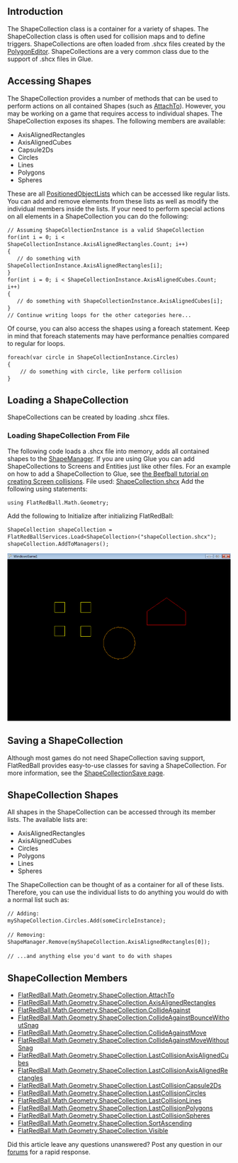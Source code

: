 ## Introduction

The ShapeCollection class is a container for a variety of shapes. The ShapeCollection class is often used for collision maps and to define triggers. ShapeCollections are often loaded from .shcx files created by the [PolygonEditor](/PolygonEditorWiki.md). ShapeCollections are a very common class due to the support of .shcx files in Glue.

## Accessing Shapes

The ShapeCollection provides a number of methods that can be used to perform actions on all contained Shapes (such as [AttachTo](/frb/docs/index.php?title=FlatRedBall.Math.Geometry.ShapeCollection.AttachTo "FlatRedBall.Math.Geometry.ShapeCollection.AttachTo")). However, you may be working on a game that requires access to individual shapes. The ShapeCollection exposes its shapes. The following members are available:

-   AxisAlignedRectangles
-   AxisAlignedCubes
-   Capsule2Ds
-   Circles
-   Lines
-   Polygons
-   Spheres

These are all [PositionedObjectLists](/frb/docs/index.php?title=FlatRedBall.Math.PositionedObjectList "FlatRedBall.Math.PositionedObjectList") which can be accessed like regular lists. You can add and remove elements from these lists as well as modify the individual members inside the lists. If your need to perform special actions on all elements in a ShapeCollection you can do the following:

    // Assuming ShapeCollectionInstance is a valid ShapeCollection
    for(int i = 0; i < ShapeCollectionInstance.AxisAlignedRectangles.Count; i++)
    {
       // do something with ShapeCollectionInstance.AxisAlignedRectangles[i];
    }
    for(int i = 0; i < ShapeCollectionInstance.AxisAlignedCubes.Count; i++)
    {
       // do something with ShapeCollectionInstance.AxisAlignedCubes[i];
    }
    // Continue writing loops for the other categories here...

Of course, you can also access the shapes using a foreach statement. Keep in mind that foreach statements may have performance penalties compared to regular for loops.

    foreach(var circle in ShapeCollectionInstance.Circles)
    {
        // do something with circle, like perform collision
    }

## Loading a ShapeCollection

ShapeCollections can be created by loading .shcx files.

### Loading ShapeCollection From File

The following code loads a .shcx file into memory, adds all contained shapes to the [ShapeManager](/frb/docs/index.php?title=FlatRedBall.Math.Geometry.ShapeManager "FlatRedBall.Math.Geometry.ShapeManager"). If you are using Glue you can add ShapeCollections to Screens and Entities just like other files. For an example on how to add a ShapeCollection to Glue, see [the Beefball tutorial on creating Screen collisions](/frb/docs/index.php?title=Tutorials:Beefball:Creating_the_Screen_Collision "Tutorials:Beefball:Creating the Screen Collision"). File used: [ShapeCollection.shcx](/frb/docs/images/b/b0/ShapeCollection.shcx "ShapeCollection.shcx") Add the following using statements:

    using FlatRedBall.Math.Geometry;

Add the following to Initialize after initializing FlatRedBall:

    ShapeCollection shapeCollection = FlatRedBallServices.Load<ShapeCollection>("shapeCollection.shcx");
    shapeCollection.AddToManagers();

![ShapeCollection.png](/media/migrated_media-ShapeCollection.png)

## Saving a ShapeCollection

Although most games do not need ShapeCollection saving support, FlatRedBall provides easy-to-use classes for saving a ShapeCollection. For more information, see the [ShapeCollectionSave page](/frb/docs/index.php?title=FlatRedBall.Content.Math.Geometry.ShapeCollectionSave "FlatRedBall.Content.Math.Geometry.ShapeCollectionSave").

## ShapeCollection Shapes

All shapes in the ShapeCollection can be accessed through its member lists. The available lists are:

-   AxisAlignedRectangles
-   AxisAlignedCubes
-   Circles
-   Polygons
-   Lines
-   Spheres

The ShapeCollection can be thought of as a container for all of these lists. Therefore, you can use the individual lists to do anything you would do with a normal list such as:

    // Adding:
    myShapeCollection.Circles.Add(someCircleInstance);

    // Removing:
    ShapeManager.Remove(myShapeCollection.AxisAlignedRectangles[0]);

    // ...and anything else you'd want to do with shapes

## ShapeCollection Members

-   [FlatRedBall.Math.Geometry.ShapeCollection.AttachTo](/frb/docs/index.php?title=FlatRedBall.Math.Geometry.ShapeCollection.AttachTo "FlatRedBall.Math.Geometry.ShapeCollection.AttachTo")
-   [FlatRedBall.Math.Geometry.ShapeCollection.AxisAlignedRectangles](/frb/docs/index.php?title=FlatRedBall.Math.Geometry.ShapeCollection.AxisAlignedRectangles "FlatRedBall.Math.Geometry.ShapeCollection.AxisAlignedRectangles")
-   [FlatRedBall.Math.Geometry.ShapeCollection.CollideAgainst](/frb/docs/index.php?title=FlatRedBall.Math.Geometry.ShapeCollection.CollideAgainst "FlatRedBall.Math.Geometry.ShapeCollection.CollideAgainst")
-   [FlatRedBall.Math.Geometry.ShapeCollection.CollideAgainstBounceWithoutSnag](/frb/docs/index.php?title=FlatRedBall.Math.Geometry.ShapeCollection.CollideAgainstBounceWithoutSnag "FlatRedBall.Math.Geometry.ShapeCollection.CollideAgainstBounceWithoutSnag")
-   [FlatRedBall.Math.Geometry.ShapeCollection.CollideAgainstMove](/frb/docs/index.php?title=FlatRedBall.Math.Geometry.ShapeCollection.CollideAgainstMove "FlatRedBall.Math.Geometry.ShapeCollection.CollideAgainstMove")
-   [FlatRedBall.Math.Geometry.ShapeCollection.CollideAgainstMoveWithoutSnag](/frb/docs/index.php?title=FlatRedBall.Math.Geometry.ShapeCollection.CollideAgainstMoveWithoutSnag "FlatRedBall.Math.Geometry.ShapeCollection.CollideAgainstMoveWithoutSnag")
-   [FlatRedBall.Math.Geometry.ShapeCollection.LastCollisionAxisAlignedCubes](/frb/docs/index.php?title=FlatRedBall.Math.Geometry.ShapeCollection.LastCollisionAxisAlignedRectangles "FlatRedBall.Math.Geometry.ShapeCollection.LastCollisionAxisAlignedRectangles")
-   [FlatRedBall.Math.Geometry.ShapeCollection.LastCollisionAxisAlignedRectangles](/frb/docs/index.php?title=FlatRedBall.Math.Geometry.ShapeCollection.LastCollisionAxisAlignedRectangles "FlatRedBall.Math.Geometry.ShapeCollection.LastCollisionAxisAlignedRectangles")
-   [FlatRedBall.Math.Geometry.ShapeCollection.LastCollisionCapsule2Ds](/frb/docs/index.php?title=FlatRedBall.Math.Geometry.ShapeCollection.LastCollisionAxisAlignedRectangles "FlatRedBall.Math.Geometry.ShapeCollection.LastCollisionAxisAlignedRectangles")
-   [FlatRedBall.Math.Geometry.ShapeCollection.LastCollisionCircles](/frb/docs/index.php?title=FlatRedBall.Math.Geometry.ShapeCollection.LastCollisionAxisAlignedRectangles "FlatRedBall.Math.Geometry.ShapeCollection.LastCollisionAxisAlignedRectangles")
-   [FlatRedBall.Math.Geometry.ShapeCollection.LastCollisionLines](/frb/docs/index.php?title=FlatRedBall.Math.Geometry.ShapeCollection.LastCollisionAxisAlignedRectangles "FlatRedBall.Math.Geometry.ShapeCollection.LastCollisionAxisAlignedRectangles")
-   [FlatRedBall.Math.Geometry.ShapeCollection.LastCollisionPolygons](/frb/docs/index.php?title=FlatRedBall.Math.Geometry.ShapeCollection.LastCollisionAxisAlignedRectangles "FlatRedBall.Math.Geometry.ShapeCollection.LastCollisionAxisAlignedRectangles")
-   [FlatRedBall.Math.Geometry.ShapeCollection.LastCollisionSpheres](/frb/docs/index.php?title=FlatRedBall.Math.Geometry.ShapeCollection.LastCollisionAxisAlignedRectangles "FlatRedBall.Math.Geometry.ShapeCollection.LastCollisionAxisAlignedRectangles")
-   [FlatRedBall.Math.Geometry.ShapeCollection.SortAscending](/frb/docs/index.php?title=FlatRedBall.Math.Geometry.ShapeCollection.SortAscending "FlatRedBall.Math.Geometry.ShapeCollection.SortAscending")
-   [FlatRedBall.Math.Geometry.ShapeCollection.Visible](/frb/docs/index.php?title=FlatRedBall.Math.Geometry.ShapeCollection.Visible "FlatRedBall.Math.Geometry.ShapeCollection.Visible")

Did this article leave any questions unanswered? Post any question in our [forums](/frb/forum.md) for a rapid response.
